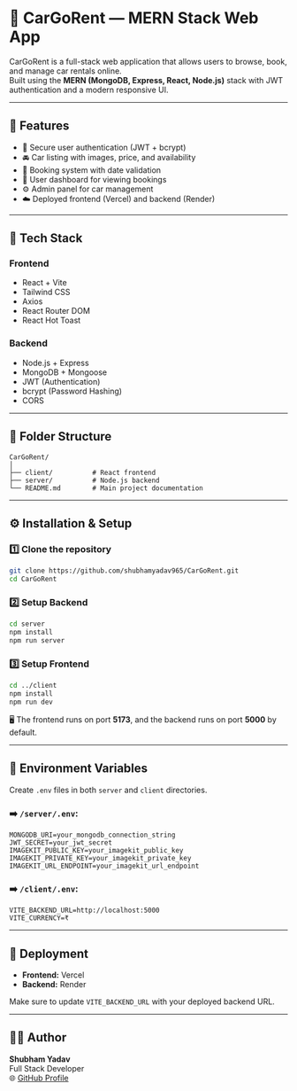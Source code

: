 # 🚗 CarGoRent — MERN Stack Web App

CarGoRent is a full-stack web application that allows users to browse, book, and manage car rentals online.  
Built using the **MERN (MongoDB, Express, React, Node.js)** stack with JWT authentication and a modern responsive UI.

---

## 🌟 Features

- 🔐 Secure user authentication (JWT + bcrypt)
- 🚘 Car listing with images, price, and availability
- 📅 Booking system with date validation
- 🧾 User dashboard for viewing bookings
- ⚙️ Admin panel for car management
- ☁️ Deployed frontend (Vercel) and backend (Render)

---

## 🧩 Tech Stack

### Frontend
- React + Vite  
- Tailwind CSS  
- Axios  
- React Router DOM  
- React Hot Toast  

### Backend
- Node.js + Express  
- MongoDB + Mongoose  
- JWT (Authentication)  
- bcrypt (Password Hashing)  
- CORS  

---

## 📁 Folder Structure

```
CarGoRent/
│
├── client/          # React frontend
├── server/          # Node.js backend
└── README.md        # Main project documentation
```

---

## ⚙️ Installation & Setup

### 1️⃣ Clone the repository
```bash
git clone https://github.com/shubhamyadav965/CarGoRent.git
cd CarGoRent
```

### 2️⃣ Setup Backend
```bash
cd server
npm install
npm run server
```

### 3️⃣ Setup Frontend
```bash
cd ../client
npm install
npm run dev
```

🖥️ The frontend runs on port **5173**, and the backend runs on port **5000** by default.

---

## 🔐 Environment Variables

Create `.env` files in both `server` and `client` directories.

### ➡️ `/server/.env`:

```env
MONGODB_URI=your_mongodb_connection_string
JWT_SECRET=your_jwt_secret
IMAGEKIT_PUBLIC_KEY=your_imagekit_public_key
IMAGEKIT_PRIVATE_KEY=your_imagekit_private_key
IMAGEKIT_URL_ENDPOINT=your_imagekit_url_endpoint
```

### ➡️ `/client/.env`:

```env
VITE_BACKEND_URL=http://localhost:5000
VITE_CURRENCY=₹
```

---

## 🚀 Deployment

- **Frontend:** Vercel
- **Backend:** Render

Make sure to update `VITE_BACKEND_URL` with your deployed backend URL.

---

## 👨‍💻 Author

**Shubham Yadav**  
Full Stack Developer  
🌐 [GitHub Profile](https://github.com/shubhamyadav965)

